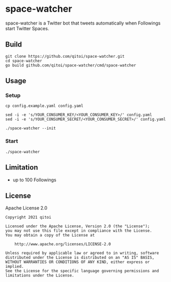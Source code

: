 # space-watcher

space-watcher is a Twitter bot that tweets automatically when Followings start Twitter Spaces.

## Build

```shell
git clone https://github.com/qitoi/space-watcher.git
cd space-watcher
go build github.com/qitoi/space-watcher/cmd/space-watcher
```

## Usage
### Setup

```shell
cp config.example.yaml config.yaml

sed -i -e 's/YOUR_CONSUMER_KEY/<YOUR_CONSUMER_KEY>/' config.yaml
sed -i -e 's/YOUR_CONSUMER_SECRET/<YOUR_CONSUMER_SECRET>/' config.yaml

./space-watcher --init
```

### Start

```shell
./space-watcher
```

## Limitation

- up to 100 Followings

## License

Apache License 2.0

```
Copyright 2021 qitoi

Licensed under the Apache License, Version 2.0 (the "License");
you may not use this file except in compliance with the License.
You may obtain a copy of the License at

    http://www.apache.org/licenses/LICENSE-2.0

Unless required by applicable law or agreed to in writing, software
distributed under the License is distributed on an "AS IS" BASIS,
WITHOUT WARRANTIES OR CONDITIONS OF ANY KIND, either express or implied.
See the License for the specific language governing permissions and
limitations under the License.
```

